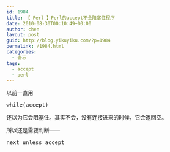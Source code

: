 ```yaml
---
id: 1984
title: 【 Perl 】Perl的accept不会阻塞住程序
date: 2010-08-30T00:10:49+00:00
author: chen
layout: post
guid: http://blog.yikuyiku.com/?p=1984
permalink: /1984.html
categories:
  - 备忘
tags:
  - accept
  - perl
---
```

以前一直用

<pre class="brush: perl">while(accept)
</pre>

还以为它会阻塞住。其实不会，没有连接进来的时候，它会返回空。

所以还是需要判断——

<pre class="brush: perl">next unless accept
</pre>